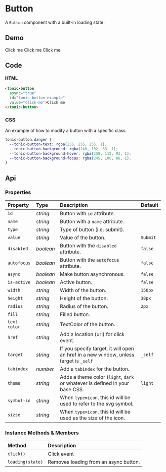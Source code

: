 # Button

A `Button` component with a built-in loading state.

## Demo

<div class="example">
  <tonic-button
    async="true"
    id="tonic-button-example"
    class="tonic-button-example"
    value="click-me">Click me</tonic-button>
  <tonic-button
    async="true"
    class="danger tonic-button-example"
    id="tonic-button-example"
    value="click-me">Click me</tonic-button>
  <tonic-button
    async="true"
    class="outline tonic-button-example"
    id="tonic-button-example"
    value="click-me">Click me</tonic-button>
</div>

## Code

#### HTML
```html
<tonic-button
  async="true"
  id="tonic-button-example"
  value="click-me">Click me
</tonic-button>
```

### CSS
An example of how to modify a button with a specific class.

```css
tonic-button.danger {
  --tonic-button-text: rgba(255, 255, 255, 1);
  --tonic-button-background: rgba(240, 102, 83, 1);
  --tonic-button-background-hover: rgba(250, 112, 93, 1);
  --tonic-button-background-focus: rgba(245, 106, 88, 1);
}
```

## Api

### Properties

| Property | Type | Description | Default |
| :--- | :--- | :--- | :--- |
| `id` | *string* | Button with `id` attribute. | |
| `name` | *string* | Button with a `name` attribute. | |
| `type` | *string* | Type of button (i.e. submit). | |
| `value` | *string* | Value of the button. | `Submit` |
| `disabled` | *boolean* | Button with the `disabled` attribute. | `false` |
| `autofocus` | *boolean* | Button with the `autofocus` attribute. | `false` |
| `async` | *boolean* | Make button asynchronous. | `false` |
| `is-active` | *boolean* | Active button. | `false` |
| `width` | *string* | Width of the button. | `150px` |
| `height` | *string* | Height of the button. | `38px` |
| `radius` | *string* | Radius of the button. | `2px` |
| `fill` | *string* | Filled button. |  |
| `text-color` | *string* | TextColor of the button. |  |
| `href` | *string* | Add a location (url) for click event. | |
| `target` | *string* | If you specify target, it will open an href in a new window, unless target is `_self` | `_self` |
| `tabindex` | *number* | Add a `tabindex` for the button. | |
| `theme` | *string* | Adds a theme color (`light`, `dark` or whatever is defined in your base CSS. | `light` |
| `symbol-id` | *string* | When `type=icon`, this id will be used to refer to the svg symbol. | |
| `sizse` | *string* | When `type=icon`, this id will be used as the size of the icon. | |

### Instance Methods & Members

| Method | Description |
| :--- | :--- |
| `click()` | Click event |
| `loading(state)` | Removes loading from an async button. |
